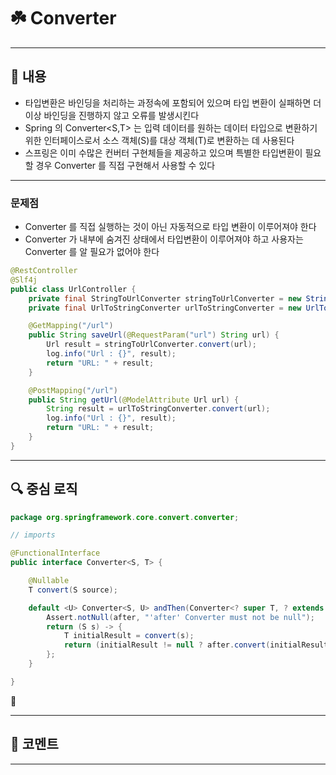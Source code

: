 # ☘️ Converter

---

## 📖 내용

- 타입변환은 바인딩을 처리하는 과정속에 포함되어 있으며 타입 변환이 실패하면 더 이상 바인딩을 진행하지 않고 오류를 발생시킨다
- Spring 의 Converter<S,T> 는 입력 데이터를 원하는 데이터 타입으로 변환하기 위한 인터페이스로서 소스 객체(S)를 대상 객체(T)로 변환하는 데 사용된다
- 스프링은 이미 수많은 컨버터 구현체들을 제공하고 있으며 특별한 타입변환이 필요할 경우 Converter 를 직접 구현해서 사용할 수 있다

---

### 문제점
- Converter 를 직접 실행하는 것이 아닌 자동적으로 타입 변환이 이루어져야 한다
- Converter 가 내부에 숨겨진 상태에서 타입변환이 이루어져야 하고 사용자는 Converter 를 알 필요가 없어야 한다

```java
@RestController
@Slf4j
public class UrlController {
    private final StringToUrlConverter stringToUrlConverter = new StringToUrlConverter();
    private final UrlToStringConverter urlToStringConverter = new UrlToStringConverter();

    @GetMapping("/url")
    public String saveUrl(@RequestParam("url") String url) {
        Url result = stringToUrlConverter.convert(url);
        log.info("Url : {}", result);
        return "URL: " + result;
    }

    @PostMapping("/url")
    public String getUrl(@ModelAttribute Url url) {
        String result = urlToStringConverter.convert(url);
        log.info("Url : {}", result);
        return "URL: " + result;
    }
}
```

---

## 🔍 중심 로직

```java
package org.springframework.core.convert.converter;

// imports

@FunctionalInterface
public interface Converter<S, T> {

	@Nullable
	T convert(S source);

	default <U> Converter<S, U> andThen(Converter<? super T, ? extends U> after) {
		Assert.notNull(after, "'after' Converter must not be null");
		return (S s) -> {
			T initialResult = convert(s);
			return (initialResult != null ? after.convert(initialResult) : null);
		};
	}

}
```

📌

---

## 💬 코멘트

---
